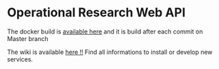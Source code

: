 # Operational Research Web API

The docker build is [available here](https://hub.docker.com/r/geoffreyp/api/) and it is build after each commit on Master branch

The wiki is available [here !!](https://github.com/geoffreyp/OperationalResearchWebAPI/wiki)
Find all informations to install or develop new services.


